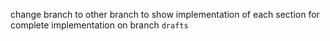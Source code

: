change branch to other branch to show implementation of each section
for complete implementation on branch ```drafts```